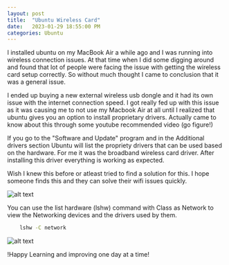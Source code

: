 ```yaml
---
layout: post
title:  "Ubuntu Wireless Card"
date:   2023-01-29 18:55:00 PM
categories: Ubuntu
---
```


I installed ubuntu on my MacBook Air a while ago and I was running into wireless connection issues. At that time when I did some digging around and found that lot of people were facing the issue with getting the wireless card setup correctly. So without much thought I came to conclusion that it was a general issue.

I ended up buying a new external wireless usb dongle and it had its own issue with the internet connection speed. I got really fed up with this issue as it was causing me to not use my Macbook Air at all until I realized that ubuntu gives you an option to install proprietary drivers. Actually came to know about this through some youtube recommended video (go figure!)

If you go to the  "Software and Update" program and in the Additional drivers section Ubuntu will list the propriety drivers that can be used based on the hardware. For me it was the broadband wireless card driver. After installing this driver everything is working as expected. 

Wish I knew this before or atleast tried to find a solution for this. I hope someone finds this and they can solve their wifi issues quickly.

![alt text][Additional Drivers]

[Additional Drivers]: https://loneshark99.github.io/images/Additional%20Drivers.png "Install additional drivers"

You can use the list hardware (lshw) command with Class as Network to view the Networking devices and the drivers used by them.

```bash
    lshw -C network
```

![alt text][lshw]

[lshw]: https://loneshark99.github.io/images/lshw%20network.png "Get info about network hardware"


!Happy Learning and improving one day at a time!
